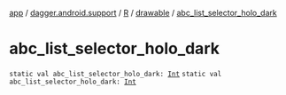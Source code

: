 [app](../../../index.md) / [dagger.android.support](../../index.md) / [R](../index.md) / [drawable](index.md) / [abc_list_selector_holo_dark](./abc_list_selector_holo_dark.md)

# abc_list_selector_holo_dark

`static val abc_list_selector_holo_dark: `[`Int`](https://kotlinlang.org/api/latest/jvm/stdlib/kotlin/-int/index.html)
`static val abc_list_selector_holo_dark: `[`Int`](https://kotlinlang.org/api/latest/jvm/stdlib/kotlin/-int/index.html)